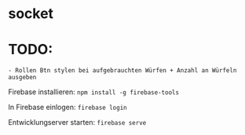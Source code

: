 # socket

# TODO:

    - Rollen Btn stylen bei aufgebrauchten Würfen + Anzahl an Würfeln ausgeben

Firebase installieren:
`npm install -g firebase-tools`

In Firebase einlogen:
`firebase login`

Entwicklungserver starten:
`firebase serve`
